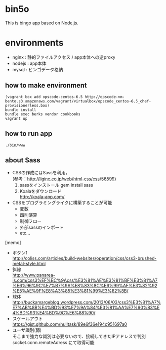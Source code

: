 # bin5o
This is bingo app based on Node.js.

# environments
- nginx : 静的ファイルアクセス / app本体への逆proxy
- nodejs : app本体
- mysql : ビンゴデータ格納

## how to make environment
    (vagrant box add opscode-centos-6.5 http://opscode-vm-bento.s3.amazonaws.com/vagrant/virtualbox/opscode_centos-6.5_chef-provisionerless.box)
    bundle install
    bundle exec berks vendor cookbooks
    vagrant up

## how to run app
    ./bin/www

## about Sass
- CSSの作成にはSassを利用。<br>
(参考：http://liginc.co.jp/web/html-css/css/56599)
  1. sassをインストール
          gem install sass
  2. Koalaをダウンロード<br>
     http://koala-app.com/
- CSSをプログラミングライクに構築することが可能
  - 変数
  - 四則演算
  - 制御フロー
  - 外部sassのインポート
  - etc...

[memo]
- ボタン1<br>
http://coliss.com/articles/build-websites/operation/css/css3-brushed-metal-style.html
- 斜線<br>
http://www.panarea-is.com/css3%EF%BC%9Acss%E3%81%AE%E3%81%BF%E3%81%A7%E6%96%9C%E7%B7%9A%E8%83%8C%E6%99%AF%E3%82%92%E5%AE%9F%E8%A3%85%E3%81%99%E3%82%8B/
- 球体<br>
http://buckamargeblog.wordpress.com/2013/06/03/css3%E3%81%A7%E7%AB%8B%E4%BD%93%E7%9A%84%E3%81%AA%E7%90%83%E4%BD%93%E4%BD%9C%E6%88%90/
- スケールアウト<br>
https://gist.github.com/nulltask/89e6f36e194c951697a0
- ユーザ識別(弱)<br>
そこまで強力な識別は必要ないので、接続してきたIPアドレスで判別
      socket.conn.remoteAdress
にて取得可能
